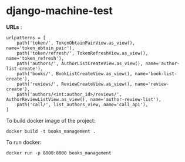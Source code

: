 # django-machine-test

**URLs** :
```
urlpatterns = [
    path('token/', TokenObtainPairView.as_view(), name='token_obtain_pair'),
    path('token/refresh/', TokenRefreshView.as_view(), name='token_refresh'),
    path('authors/', AuthorListCreateView.as_view(), name='author-list-create'),
    path('books/', BookListCreateView.as_view(), name='book-list-create'),
    path('reviews/', ReviewCreateView.as_view(), name='review-create'),
    path('authors/<int:author_id>/reviews/', AuthorReviewListView.as_view(), name='author-review-list'),
    path('call/', list_authors_view, name='call_api'),
]
```

To build docker image of the project:

`docker build -t books_management . `

To run docker:

`docker run -p 8000:8000 books_management`
